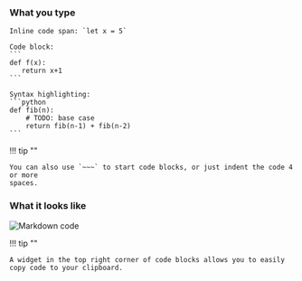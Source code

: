 ### What you type

~~~
Inline code span: `let x = 5`

Code block:
```
def f(x):
   return x+1
```

Syntax highlighting:
```python
def fib(n):
    # TODO: base case
    return fib(n-1) + fib(n-2)
```
~~~

!!! tip ""

    You can also use `~~~` to start code blocks, or just indent the code 4 or more
    spaces.


### What it looks like

![Markdown code](/static/images/help/markdown-code.png)

!!! tip ""

    A widget in the top right corner of code blocks allows you to easily
    copy code to your clipboard.

